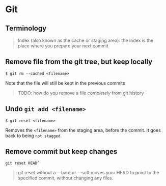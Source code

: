 # Git

## Terminology

> Index (also known as the cache or staging area): the index is the place where
> you prepare your next commit

## Remove file from the git tree, but keep locally

    $ git rm --cached <filename>

Note that the file will still be kept in the previous commits

> TODO: how do you remove a file *completely* from git history

## Undo `git add <filename>`

    $ git reset <filename>

Removes the `<filename>` from the staging area, before the commit. It goes back
to being `not stagged`.

## Remove commit but keep changes

    git reset HEAD^


> git reset without a --hard or --soft moves your HEAD to point to the
> specified commit, without changing any files.
